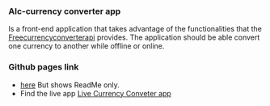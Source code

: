 ### Alc-currency converter app
Is a front-end application that takes advantage of the functionalities that the [Freecurrencyconverterapi](https://free.currencyconverterapi.com/) provides. The application should be able convert one currency to another while offline or online.

### Github pages link 
- [here](https://hadijahkyampeire.github.io/Alc-currency-converter-app/) But shows ReadMe only.
- Find the live app [Live Currency Conveter app](https://alc-currency-conveter-hadijahz.herokuapp.com/)
